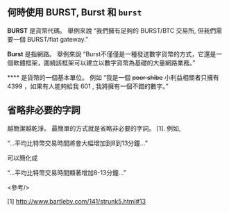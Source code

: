 <languages/>

何時使用 BURST, Burst 和 `burst`
--------------------------------

**BURST** 是貨幣代碼。 舉例來說 “我們擁有足夠的 BURST/BTC 交易所, 但我們需要一個 BURST/fiat gateway.”

**Burst** 是指網路。 舉例來說 “Burst不僅僅是一種發送數字貨幣的方式，它還是一個軟體框架，圍繞該框架可以建立以數字貨幣為基礎的大量網路業務。”

**** 是貨幣的一個基本單位。 例如 “我是一個 ~~poor shibe~~ 小利益相關者只擁有4399 ，如果有人能夠給我 601 , 我將擁有一個不錯的數字。”

省略非必要的字詞
----------------

越簡潔越乾淨。 最簡單的方式就是省略非必要的字詞。 [1]. 例如,

“...平均比特幣交易時間將會大幅增加到8到13分鐘...”

可以簡化成

“...平均比特幣交易時間顯著增加8-13分鐘...”

<參考/>

[1] <http://www.bartleby.com/141/strunk5.html#13>
